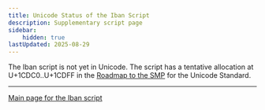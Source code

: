 ```yaml
---
title: Unicode Status of the Iban Script
description: Supplementary script page
sidebar:
    hidden: true
lastUpdated: 2025-08-29
---
```


The Iban script is not yet in Unicode. The script has a tentative allocation at U+1CDC0..U+1CDFF in the [Roadmap to the SMP](http://www.unicode.org/roadmaps/smp/) for the Unicode Standard.

[comment]: # (end of intro)

[comment]: # (start of blocks)

[comment]: # (end of blocks)

[comment]: # (start of chars)

[comment]: # (end of chars)

[comment]: # (start of rest)





<hr/>

[Main page for the Iban script](/scrlang/scripts/qa83)

